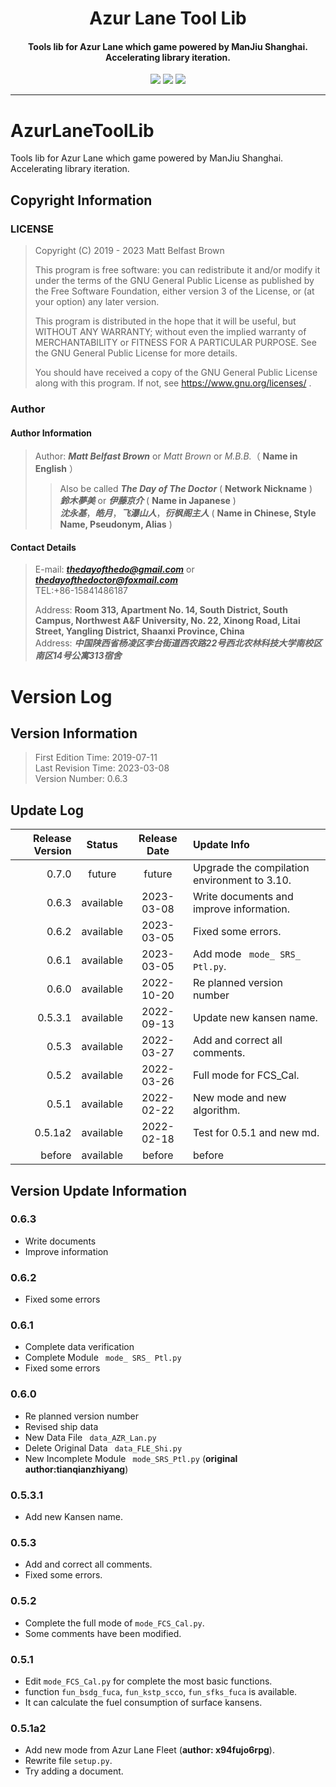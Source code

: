 <h1 align="center"> Azur Lane Tool Lib </h1>
<h4 align="center">Tools lib for Azur Lane which game powered by ManJiu Shanghai.
Accelerating library iteration.</h4>
<p  align="center">
<a href="https://pypi.org/manage/project/AzurLaneToolLib/release/0.6.2/"><img src="https://img.shields.io/pypi/v/azurlanetoollib"></a>
<a href="https://www.gnu.org/licenses/quick-guide-gplv3.zh-cn.html"><img src="https://img.shields.io/pypi/l/azurlanetoollib?color=green"></a>
<img src="https://img.shields.io/pypi/dd/azurlanetoollib?color=yellow">
</p>
<hr />

# AzurLaneToolLib

Tools lib for Azur Lane which game powered by ManJiu Shanghai.
Accelerating library iteration.

## Copyright Information

### LICENSE

> Copyright (C) 2019 - 2023 Matt Belfast Brown
>
> This program is free software: you can redistribute it and/or modify it under the terms of the GNU General Public
> License as published by the Free Software Foundation, either version 3 of the License, or (at your option) any later
> version.
>
> This program is distributed in the hope that it will be useful, but WITHOUT ANY WARRANTY; without even the implied
> warranty of MERCHANTABILITY or FITNESS FOR A PARTICULAR PURPOSE. See the GNU General Public License for more details.
>
> You should have received a copy of the GNU General Public License along with this program. If not,
> see <https://www.gnu.org/licenses/> .

### Author

#### Author Information

> Author: ***Matt Belfast Brown*** or *Matt Brown* or *M.B.B.*（ **Name in English** ）
>> Also be called ***The Day of The Doctor*** ( **Network Nickname** )  
> > ***鈴木夢美*** or ***伊藤京介*** ( **Name in Japanese** )  
> > ***沈永基***，***皓月***，***飞瀑山人***，***衍枫阁主人*** ( **Name in Chinese, Style Name, Pseudonym, Alias** )

#### Contact Details

> E-mail: ***thedayofthedo@gmail.com*** or ***thedayofthedoctor@foxmail.com***   
> TEL:\+86-15841486187
>
> Address: **Room 313, Apartment No. 14, South District, South Campus, Northwest A&F University, No. 22, Xinong Road,
Litai Street, Yangling District, Shaanxi Province, China**  
> Address: ***中国陕西省杨凌区李台街道西农路22号西北农林科技大学南校区南区14号公寓313宿舍***

# Version Log

## Version Information

> First Edition Time: 2019-07-11  
> Last Revision Time: 2023-03-08  
> Version Number: 0.6.3

## Update Log

| Release Version |  Status   | Release Date | Update Info                                  | 
|----------------:|:---------:|:------------:|:---------------------------------------------|
|           0.7.0 |  future   |    future    | Upgrade the compilation environment to 3.10. |
|           0.6.3 | available |  2023-03-08  | Write documents and improve information.     |
|           0.6.2 | available |  2023-03-05  | Fixed some errors.                           |
|           0.6.1 | available |  2023-03-05  | Add mode ` mode_ SRS_ Ptl.py`.               |
|           0.6.0 | available |  2022-10-20  | Re planned version number                    |                                     |
|         0.5.3.1 | available |  2022-09-13  | Update new kansen name.                      |
|           0.5.3 | available |  2022-03-27  | Add and correct all comments.                |
|           0.5.2 | available |  2022-03-26  | Full mode for FCS_Cal.                       |
|           0.5.1 | available |  2022-02-22  | New mode and new algorithm.                  |
|         0.5.1a2 | available |  2022-02-18  | Test for 0.5.1 and new md.                   |
|          before | available |    before    | before                                       |

## Version Update Information
 
### 0.6.3
 
+  Write documents 
+  Improve information 
 
### 0.6.2

+ Fixed some errors

### 0.6.1

+ Complete data verification
+ Complete Module ` mode_ SRS_ Ptl.py`
+ Fixed some errors

### 0.6.0

+ Re planned version number
+ Revised ship data
+ New Data File ` data_AZR_Lan.py`
+ Delete Original Data ` data_FLE_Shi.py`
+ New Incomplete Module ` mode_SRS_Ptl.py` (**original author:tianqianzhiyang**)

### 0.5.3.1

- Add new Kansen name.

### 0.5.3

+ Add and correct all comments.
+ Fixed some errors.

### 0.5.2

- Complete the full mode of `mode_FCS_Cal.py`.
- Some comments have been modified.

### 0.5.1

+ Edit `mode_FCS_Cal.py` for complete the most basic functions.
+ function `fun_bsdg_fuca`, `fun_kstp_scco`, `fun_sfks_fuca` is available.
+ It can calculate the fuel consumption of surface kansens.

### 0.5.1a2

+ Add new mode from Azur Lane Fleet  (**author: x94fujo6rpg**).
+ Rewrite file `setup.py`.
+ Try adding a document.